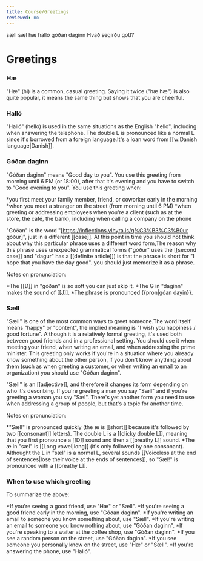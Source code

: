 ```yaml
---
title: Course/Greetings
reviewed: no
---
```

<vocabulary>
sæll
sæl
hæ
halló
góðan daginn
Hvað segirðu gott?
</vocabulary>

# Greetings

### Hæ

"Hæ" (hi) is a common, casual greeting.<!-- https://www.visindavefur.is/svar.php?id=1706 --> Saying it twice ("hæ hæ") is also quite popular, it means the same thing but shows that you are cheerful.

### Halló

"Halló" (hello) is used in the same situations as the English "hello", including when answering the telephone. The double L is pronounced like a normal L since it's borrowed from a foreign language.<note>It's a loan word from [[w:Danish language|Danish]].<!--<ref>Guðrún Kvaran. [https://www.visindavefur.is/svar.php?id=78021 Halló, hæ og sæll — hafa þessar upphrópanir verið notaðar lengi eða er þetta nýlegt í málinu?] Vísindavefurinn, 2020.</ref>--></note>

### Góðan daginn
"Góðan daginn" means "Good day to you". You use this greeting from morning until 6 PM (or 18:00), after that it's evening and you have to switch to "Good evening to you". You use this greeting when:

*you first meet your family member, friend, or coworker early in the morning
*when you meet a stranger on the street (from morning until 6 PM)
*when greeting or addressing employees when you're a client (such as at the store, the café, the bank), including when calling a company on the phone

"Góðan" is the word "[https://inflections.ylhyra.is/g%C3%B3%C3%B0ur góður]", just in a different [[case]]. At this point in time you should not think about why this particular phrase uses a different word form,<note>The reason why this phrase uses unexpected grammatical forms ("góður" uses the [[second case]] and "dagur" has a [[definite article]]) is that the phrase is short for "I hope that you have the day good".</note> you should just memorize it as a phrase.

Notes on pronunciation:

*The [[Ð]] in "góðan" is so soft you can just skip it.
*The G in "daginn" makes the sound of [[J]].
*The phrase is pronounced {{pron|góan dayin}}.

### Sæll

"<translate>Sæll</translate>" is one of the most common ways to greet someone.<note>The word itself means "happy" or "content", the implied meaning is "I wish you happiness / good fortune".</note> Although it is a relatively formal greeting, it's used both between good friends and in a professional setting. You should use it when meeting your friend, when writing an email, and when addressing the prime minister. This greeting only works if you're in a situation where you already know something about the other person, if you don't know anything about them (such as when greeting a customer, or when writing an email to an organization) you should use "Góðan daginn".

"Sæll" is an [[adjective]], and therefore it changes its form depending on who it's describing. If you're greeting a man you say "Sæll" and if you're greeting a woman you say "Sæl". There's yet another form you need to use when addressing a group of people, but that's a topic for another time.

<!-- {| class="wikitable"
|+
!{{Kk}}
|<translate>sæll</translate>
|-
!{{Kvk}}
|<translate>sæl</translate>
|} -->

Notes on pronunciation:

*"Sæll" is pronounced quickly (the æ is [[short]] because it's followed by two [[consonant]] letters). The double L is a [[clicky double L]], meaning that you first pronounce a [[D]] sound and then a [[breathy L]] sound.
*The æ in "sæl" is [[Long vowel|long]] (it's only followed by one consonant). Althought the L in "sæl" is a normal L, several sounds [[Voiceless at the end of sentences|lose their voice at the ends of sentences]], so "Sæl!" is pronounced with a [[breathy L]].

### When to use which greeting
To summarize the above:

*If you're seeing a good friend, use "Hæ" or "Sæll".
*If you're seeing a good friend early in the morning, use "Góðan daginn".
*If you're writing an email to someone you know something about, use "Sæll".
*If you're writing an email to someone you know nothing about, use "Góðan daginn".
*If you're speaking to a waiter at the coffee shop, use "Góðan daginn".
*If you see a random person on the street, use "Góðan daginn".
*If you see someone you personally know on the street, use "Hæ" or "Sæll".
*If you're answering the phone, use "Halló".
